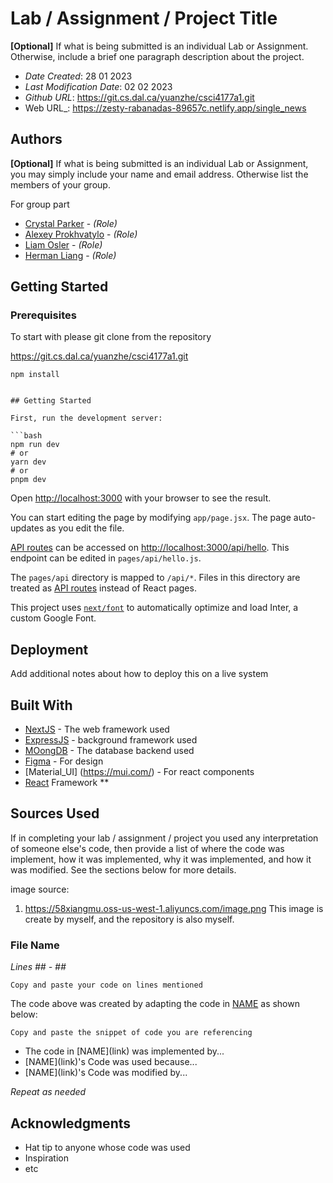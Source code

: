 <!--- The following README.md sample file was adapted from https://gist.github.com/PurpleBooth/109311bb0361f32d87a2#file-readme-template-md by Gabriella Mosquera for academic use --->
<!--- You may delete any comments in this sample README.md file. If needing to use as a .txt file then simply delete all comments, edit as needed, and save as a README.txt file --->

# Lab / Assignment / Project Title

**[Optional]** If what is being submitted is an individual Lab or Assignment. Otherwise, include a brief one paragraph description about the project.

- _Date Created_: 28 01 2023
- _Last Modification Date_: 02 02 2023
- _Github URL_: https://git.cs.dal.ca/yuanzhe/csci4177a1.git
- Web URL\_: https://zesty-rabanadas-89657c.netlify.app/single_news

## Authors

**[Optional]** If what is being submitted is an individual Lab or Assignment, you may simply include your name and email address. Otherwise list the members of your group.

For group part

- [Crystal Parker](cr838048@dal.ca) - _(Role)_
- [Alexey Prokhvatylo](alexey@dal.ca) - _(Role)_
- [Liam Osler](liam.osler@dal.ca) - _(Role)_
- [Herman Liang](yiqunliang@dal.ca) - _(Role)_

## Getting Started

### Prerequisites

To start with please git clone from the repository

https://git.cs.dal.ca/yuanzhe/csci4177a1.git

````
npm install


## Getting Started

First, run the development server:

```bash
npm run dev
# or
yarn dev
# or
pnpm dev
````

Open [http://localhost:3000](http://localhost:3000) with your browser to see the result.

You can start editing the page by modifying `app/page.jsx`. The page auto-updates as you edit the file.

[API routes](https://nextjs.org/docs/api-routes/introduction) can be accessed on [http://localhost:3000/api/hello](http://localhost:3000/api/hello). This endpoint can be edited in `pages/api/hello.js`.

The `pages/api` directory is mapped to `/api/*`. Files in this directory are treated as [API routes](https://nextjs.org/docs/api-routes/introduction) instead of React pages.

This project uses [`next/font`](https://nextjs.org/docs/basic-features/font-optimization) to automatically optimize and load Inter, a custom Google Font.

## Deployment

Add additional notes about how to deploy this on a live system

## Built With

<!--- Provide a list of the frameworks used to build this application, your list should include the name of the framework used, the url where the framework is available for download and what the framework was used for, see the example below --->

- [NextJS](https://nextjs.org/) - The web framework used
- [ExpressJS](https://expressjs.com/) - background framework used
- [MOongDB](https://www.mongodb.com/) - The database backend used
- [Figma](https://www.figma.com/files/recent?fuid=1202387551630529583) - For design
- [Material_UI] (https://mui.com/) - For react components
- [React](https://reactjs.org/) Framework
  \*\*

## Sources Used

If in completing your lab / assignment / project you used any interpretation of someone else's code, then provide a list of where the code was implement, how it was implemented, why it was implemented, and how it was modified. See the sections below for more details.

image source:

1. https://58xiangmu.oss-us-west-1.aliyuncs.com/image.png This image is create by myself, and the repository is also myself.

### File Name

_Lines ## - ##_

```
Copy and paste your code on lines mentioned

```

The code above was created by adapting the code in [NAME](link) as shown below:

```
Copy and paste the snippet of code you are referencing

```

- <!---How---> The code in [NAME](link) was implemented by...
- <!---Why---> [NAME](link)'s Code was used because...
- <!---How---> [NAME](link)'s Code was modified by...

_Repeat as needed_

## Acknowledgments

- Hat tip to anyone whose code was used
- Inspiration
- etc
